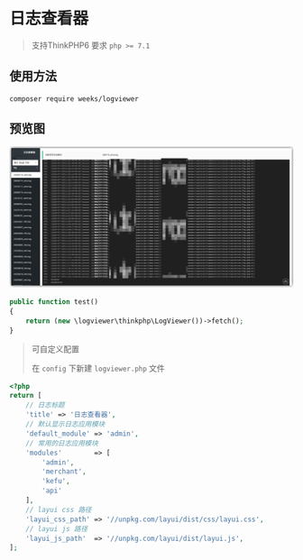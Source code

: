 # 日志查看器

> 支持ThinkPHP6
> 要求 `php >= 7.1`

## 使用方法

```shell
composer require weeks/logviewer
```

## 预览图

![](demo.png)

```php
public function test()
{
    return (new \logviewer\thinkphp\LogViewer())->fetch();
}
```

> 可自定义配置
>
> 在 `config` 下新建 `logviewer.php` 文件

```php
<?php
return [
    // 日志标题
    'title' => '日志查看器',
    // 默认显示日志应用模块
    'default_module' => 'admin',
    // 常用的日志应用模块
    'modules'        => [
        'admin',
        'merchant',
        'kefu',
        'api'
    ],
    // layui css 路径
    'layui_css_path' => '//unpkg.com/layui/dist/css/layui.css',
    // layui js 路径
    'layui_js_path'  => '//unpkg.com/layui/dist/layui.js',
];

```
